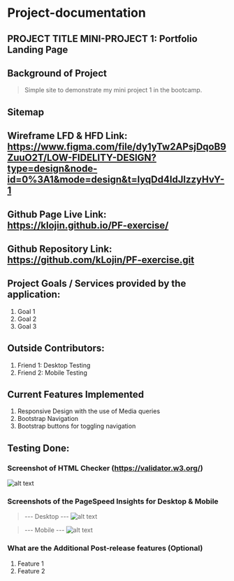 # Project-documentation

## PROJECT TITLE MINI-PROJECT 1: Portfolio Landing Page

## Background of Project

>  Simple site to demonstrate my mini project 1 in the bootcamp.

## Sitemap

## Wireframe LFD & HFD Link: https://www.figma.com/file/dy1yTw2APsjDqoB9ZuuO2T/LOW-FIDELITY-DESIGN?type=design&node-id=0%3A1&mode=design&t=lyqDd4IdJlzzyHvY-1

## Github Page Live Link: https://klojin.github.io/PF-exercise/

## Github Repository Link: https://github.com/kLojin/PF-exercise.git

## Project Goals / Services provided by the application:

1. Goal 1
2. Goal 2
3. Goal 3

## Outside Contributors:

1. Friend 1: Desktop Testing
2. Friend 2: Mobile Testing

## Current Features Implemented

1. Responsive Design with the use of Media queries
2. Bootstrap Navigation
3. Bootstrap buttons for toggling navigation

## Testing Done:

### Screenshot of HTML Checker (https://validator.w3.org/)

![alt text](https://github.com/kLojin/project-documentation/blob/main/nu%20html%20checker.PNG?raw=true)

### Screenshots of the PageSpeed Insights for Desktop & Mobile

> --- Desktop ---
![alt text](https://github.com/kLojin/project-documentation/blob/main/desktop.PNG?raw=true)

> --- Mobile ---
![alt text](https://github.com/kLojin/project-documentation/blob/main/mobile.PNG?raw=true)

### What are the Additional Post-release features (Optional)

1. Feature 1
2. Feature 2
